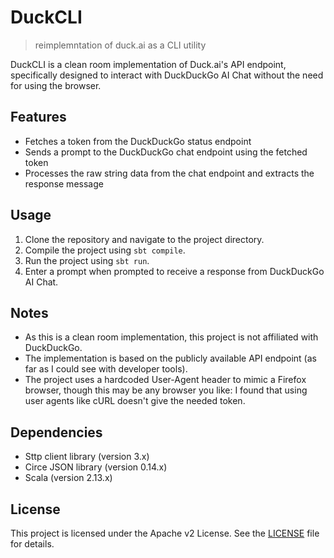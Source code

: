 # DuckCLI

> reimplemntation of duck.ai as a CLI utility

DuckCLI is a clean room implementation of Duck.ai's API endpoint, specifically designed to interact with DuckDuckGo AI Chat without the need for using the browser.

## Features

* Fetches a token from the DuckDuckGo status endpoint
* Sends a prompt to the DuckDuckGo chat endpoint using the fetched token
* Processes the raw string data from the chat endpoint and extracts the response message

## Usage

1. Clone the repository and navigate to the project directory.
2. Compile the project using `sbt compile`.
3. Run the project using `sbt run`.
4. Enter a prompt when prompted to receive a response from DuckDuckGo AI Chat.

## Notes

* As this is a clean room implementation, this project is not affiliated with DuckDuckGo.
* The implementation is based on the publicly available API endpoint (as far as I could see with developer tools).
* The project uses a hardcoded User-Agent header to mimic a Firefox browser, though this may be any browser you like: I found that using user agents like cURL doesn't give the needed token.

## Dependencies

* Sttp client library (version 3.x)
* Circe JSON library (version 0.14.x)
* Scala (version 2.13.x)

## License

This project is licensed under the Apache v2 License. See the [LICENSE](LICENSE) file for details.
